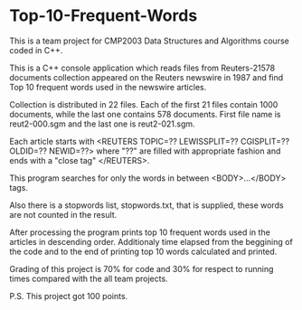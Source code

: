 # Top-10-Frequent-Words
This is a team project for CMP2003 Data Structures and Algorithms course coded in C++.

This is a C++ console application which reads files from Reuters-21578 documents collection appeared on the Reuters newswire in 1987 and find Top 10 frequent words used in the newswire articles.

Collection is distributed in 22 files. Each of the first 21 files contain 1000 documents, while the last one contains 578 documents. First file name is reut2-000.sgm and the last one is reut2-021.sgm.

Each article starts with \<REUTERS TOPIC=?? LEWISSPLIT=?? CGISPLIT=?? OLDID=?? NEWID=??> where "??" are filled with appropriate fashion and ends with a "close tag" \</REUTERS>.

This program searches for only the words in between \<BODY>...\</BODY> tags.

Also there is a stopwords list, stopwords.txt, that is supplied, these words are not counted in the result.

After processing the program prints top 10 frequent words used in the articles in descending order. Additionaly time elapsed from the beggining of the code and to the end of printing top 10 words calculated and printed.

Grading of this project is 70% for code and 30% for respect to running times compared with the all team projects.


P.S. This project got 100 points.
